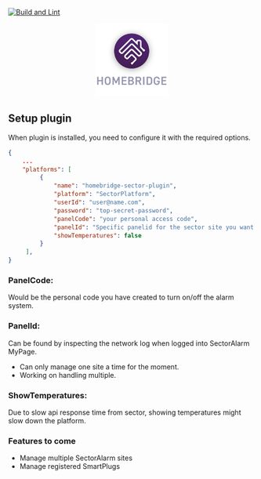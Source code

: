 [![Build and Lint](https://github.com/KristofferE/homebridge-sector-platform/actions/workflows/build.yml/badge.svg)](https://github.com/KristofferE/homebridge-sector-platform/actions/workflows/build.yml)

<p align="center">

<img src="https://github.com/homebridge/branding/raw/master/logos/homebridge-wordmark-logo-vertical.png" width="150">

</p>


## Setup plugin
When plugin is installed, you need to configure it with the required options. 

```json
{
    ...
    "platforms": [
         {
             "name": "homebridge-sector-plugin",
             "platform": "SectorPlatform",
             "userId": "user@name.com",
             "password": "top-secret-password",
             "panelCode": "your personal access code",
             "panelId": "Specific panelid for the sector site you want to manage",
             "showTemperatures": false
         }
     ],
}
```
### PanelCode: 
Would be the personal code you have created to turn on/off the alarm system. 
### PanelId: 
Can be found by inspecting the network log when logged into SectorAlarm MyPage. 

- Can only manage one site a time for the moment.
- Working on handling multiple. 
### ShowTemperatures: 
Due to slow api response time from sector, showing temperatures might slow down the platform. 


### Features to come
- Manage multiple SectorAlarm sites
- Manage registered SmartPlugs
